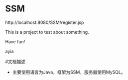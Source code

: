 # SSM
http://localhost:8080/SSM/register.jsp
 
This is a project to test about something.

Have fun!

ayia

#文档描述
* 主要使用语言为Java，框架为SSM，服务器使用MySQL。